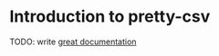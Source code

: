 # Introduction to pretty-csv

TODO: write [great documentation](http://jacobian.org/writing/what-to-write/)
